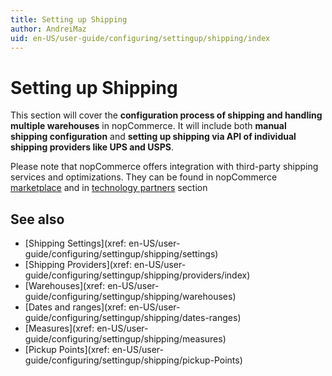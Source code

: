 ```yaml
---
title: Setting up Shipping
author: AndreiMaz
uid: en-US/user-guide/configuring/settingup/shipping/index
---
```


# Setting up Shipping

This section will cover the **configuration process of shipping and handling multiple warehouses** in nopCommerce. It will include both **manual shipping configuration** and **setting up shipping via API of individual shipping providers like UPS and USPS**.

Please note that nopCommerce offers integration with third-party shipping services and optimizations. They can be found in nopCommerce [marketplace](http://www.nopcommerce.com/marketplace.aspx) and in [technology partners](http://www.nopcommerce.com/technologypartners.aspx) section

## See also

* [Shipping Settings](xref: en-US/user-guide/configuring/settingup/shipping/settings)
* [Shipping Providers](xref: en-US/user-guide/configuring/settingup/shipping/providers/index)
* [Warehouses](xref: en-US/user-guide/configuring/settingup/shipping/warehouses)
* [Dates and ranges](xref: en-US/user-guide/configuring/settingup/shipping/dates-ranges)
* [Measures](xref: en-US/user-guide/configuring/settingup/shipping/measures)
* [Pickup Points](xref: en-US/user-guide/configuring/settingup/shipping/pickup-Points)